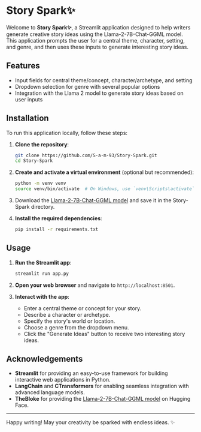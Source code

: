 # Story Spark✨

Welcome to **Story Spark✨**, a Streamlit application designed to help writers generate creative story ideas using the Llama-2-7B-Chat-GGML model. This application prompts the user for a central theme, character, setting, and genre, and then uses these inputs to generate interesting story ideas.

## Features

- Input fields for central theme/concept, character/archetype, and setting
- Dropdown selection for genre with several popular options
- Integration with the Llama 2 model to generate story ideas based on user inputs

## Installation

To run this application locally, follow these steps:

1. **Clone the repository**:
    ```bash
    git clone https://github.com/S-a-m-93/Story-Spark.git
    cd Story-Spark
    ```

2. **Create and activate a virtual environment** (optional but recommended):
    ```bash
    python -m venv venv
    source venv/bin/activate  # On Windows, use `venv\Scripts\activate`
    ```
3. Download the [Llama-2-7B-Chat-GGML model](https://huggingface.co/TheBloke/Llama-2-7B-Chat-GGML) and save it in the Story-Spark directory.
4. **Install the required dependencies**:
    ```bash
    pip install -r requirements.txt
    ```

## Usage

1. **Run the Streamlit app**:
    ```bash
    streamlit run app.py
    ```

2. **Open your web browser** and navigate to `http://localhost:8501`.

3. **Interact with the app**:
    - Enter a central theme or concept for your story.
    - Describe a character or archetype.
    - Specify the story's world or location.
    - Choose a genre from the dropdown menu.
    - Click the "Generate Ideas" button to receive two interesting story ideas.


## Acknowledgements

- **Streamlit** for providing an easy-to-use framework for building interactive web applications in Python.
- **LangChain** and **CTransformers** for enabling seamless integration with advanced language models.
- **TheBloke** for providing the [Llama-2-7B-Chat-GGML model](https://huggingface.co/TheBloke/Llama-2-7B-Chat-GGML) on Hugging Face.

---

Happy writing! May your creativity be sparked with endless ideas. ✨

